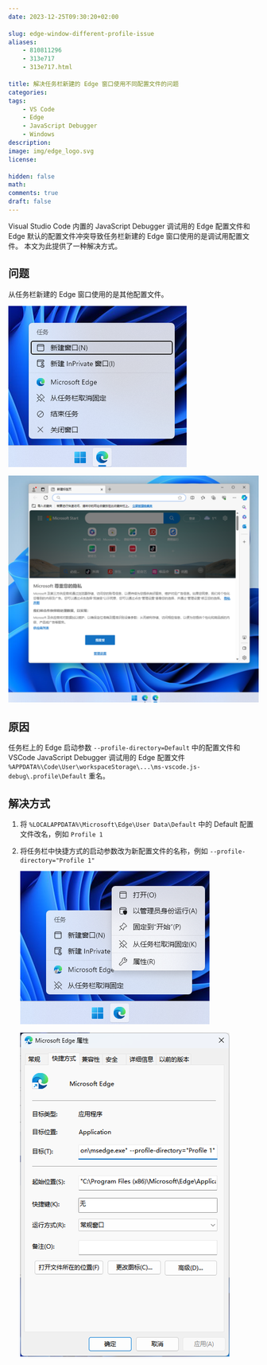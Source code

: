 ```yaml
---
date: 2023-12-25T09:30:20+02:00

slug: edge-window-different-profile-issue
aliases:
    - 810811296
    - 313e717
    - 313e717.html

title: 解决任务栏新建的 Edge 窗口使用不同配置文件的问题
categories:
tags:
    - VS Code
    - Edge
    - JavaScript Debugger
    - Windows
description:
image: img/edge_logo.svg
license:

hidden: false
math:
comments: true
draft: false
---
```


Visual Studio Code 内置的 JavaScript Debugger 调试用的 Edge 配置文件和 Edge 默认的配置文件冲突导致任务栏新建的 Edge 窗口使用的是调试用配置文件。
本文为此提供了一种解决方式。

<!--more-->

## 问题

从任务栏新建的 Edge 窗口使用的是其他配置文件。

![从任务栏中新建 Edge 窗口](img/edge_create_new_window.webp)

![新窗口使用不同配置文件](img/edge_new_window.webp)

## 原因

任务栏上的 Edge 启动参数 `--profile-directory=Default` 中的配置文件和 VSCode JavaScript Debugger 调试用的 Edge 配置文件 `%APPDATA%\Code\User\workspaceStorage\...\ms-vscode.js-debug\.profile\Default` 重名。

## 解决方式

1. 将 `%LOCALAPPDATA%\Microsoft\Edge\User Data\Default` 中的 Default 配置文件改名，例如 `Profile 1`
2. 将任务栏中快捷方式的启动参数改为新配置文件的名称，例如 `--profile-directory="Profile 1"`

    ![查看任务栏快捷方式的属性](img/edge_shortcut_properties.webp)

    ![修改启动参数](img/edge_shortcut_change_properties.webp)
